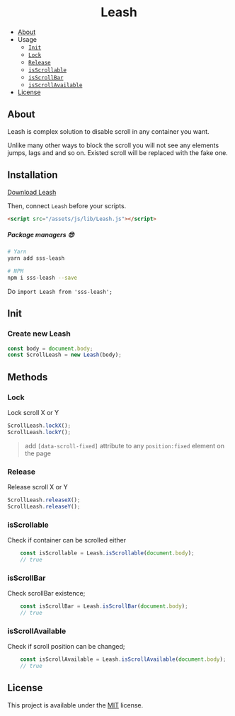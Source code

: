 <h1 align="center">Leash</h1>

- [About](#about)
- Usage
  - [`Init`](#init)
  - [`Lock`](#lock)
  - [`Release`](#release)
  - [`isScrollable`](#isscrollable)
  - [`isScrollBar`](#isscrollbar)
  - [`isScrollAvailable`](#isscrollavailable)
- [License](#license)

## About
Leash is complex solution to disable scroll in any container you want.

Unlike many other ways to block the scroll you will not see any elements jumps, lags and and so on. Existed scroll will be replaced with the fake one.

   

## Installation

<a target="_blank" href="https://raw.githubusercontent.com/Natteke/SmokinSexySoftware/master/packages/Leash/dist/Leash.js">Download Leash</a>

Then, connect `Leash` before your scripts.

```html
<script src="/assets/js/lib/Leash.js"></script>
```
 
##### Package managers 😎

```sh
# Yarn
yarn add sss-leash

# NPM
npm i sss-leash --save
```
Do `import Leash from 'sss-leash';`

## Init
### Create new Leash

```Javascript
const body = document.body;
const ScrollLeash = new Leash(body);
```
## Methods

### Lock

Lock scroll X or Y

```Javascript
ScrollLeash.lockX();
ScrollLeash.lockY();
```
> add `[data-scroll-fixed]` attribute to any `position:fixed` element on the page

### Release

Release scroll X or Y

```Javascript
ScrollLeash.releaseX();
ScrollLeash.releaseY();
```

### isScrollable

Check if container can be scrolled either

```Javascript
    const isScrollable = Leash.isScrollable(document.body);
    // true
```

### isScrollBar

Check scrollBar existence;

```Javascript
    const isScrollBar = Leash.isScrollBar(document.body);
    // true
```

### isScrollAvailable

Check if scroll position can be changed;

```Javascript
    const isScrollAvailable = Leash.isScrollAvailable(document.body);
    // true
```
 
## License 
This project is available under the [MIT](https://opensource.org/licenses/mit-license.php) license.